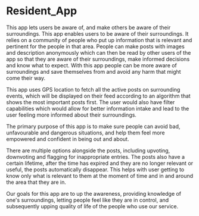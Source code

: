 # Resident_App
This app lets users be aware of, and make others be aware of their surroundings.
This app enables users to be aware of their surroundings. It relies on a community of people who put up information that is relevant and pertinent for the people in that area. People can make posts with images and description anonymously which can then be read by other users of the app so that they are aware of their surroundings, make informed decisions and know what to expect. With this app people can be more aware of surroundings and save themselves from and avoid any harm that might come their way.

This app uses GPS location to fetch all the active posts on surrounding events, which will be displayed on their feed according to an algorithm that shows the most important posts first. The user would also have filter capabilities which would allow for better information intake and lead to the user feeling more informed about their surroundings.

The primary purpose of this app is to make sure people can avoid bad, unfavourable and dangerous situations, and help them feel more empowered and confident in being out and about.

There are multiple options alongside the posts, including upvoting, downvoting and flagging for inappropriate entries. The posts also have a certain lifetime, after the time has expired and they are no longer relevant or useful, the posts automatically disappear. This helps with user getting to know only what is relevant to them at the moment of time and in and around the area that they are in.

Our goals for this app are to up the awareness, providing knowledge of one's surroundings, letting people feel like they are in control, and subsequently upping quality of life of the people who use our service.
